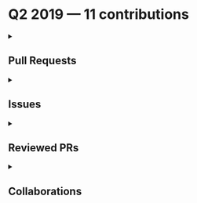 # Q2 2019 — 11 contributions

<details>
  <summary><h2>Pull Requests</h2></summary>
<table style='width:100%; table-layout:fixed;'>
  <thead>
    <tr>
      <th style='width:5%;'>No.</th>
      <th style='width:20%;'>Project Name</th>
      <th style='width:20%;'>Title</th>
      <th style='width:35%;'>Description</th>
      <th style='width:20%;'>Date</th>
    </tr>
  </thead>
  <tbody>
    <tr>
      <td>1.</td>
      <td>adiati98/practical-javascript</td>
      <td><a href='https://github.com/adiati98/practical-javascript/pull/6'>re-commit booleans.js</a></td>
      <td>No description provided.</td>
      <td>2019-05-22</td>
    </tr>
    <tr>
      <td>2.</td>
      <td>adiati98/practical-javascript</td>
      <td><a href='https://github.com/adiati98/practical-javascript/pull/5'>add loops folder</a></td>
      <td>No description provided.</td>
      <td>2019-05-22</td>
    </tr>
    <tr>
      <td>3.</td>
      <td>adiati98/practical-javascript</td>
      <td><a href='https://github.com/adiati98/practical-javascript/pull/4'>add booleans folder</a></td>
      <td>No description provided.</td>
      <td>2019-05-07</td>
    </tr>
    <tr>
      <td>4.</td>
      <td>adiati98/practical-javascript</td>
      <td><a href='https://github.com/adiati98/practical-javascript/pull/3'>add objects folder</a></td>
      <td>No description provided.</td>
      <td>2019-04-30</td>
    </tr>
    <tr>
      <td>5.</td>
      <td>adiati98/fcc-landing-page</td>
      <td><a href='https://github.com/adiati98/fcc-landing-page/pull/4'>add media query for screen 400px</a></td>
      <td>No description provided.</td>
      <td>2019-04-29</td>
    </tr>
    <tr>
      <td>6.</td>
      <td>adiati98/practical-javascript</td>
      <td><a href='https://github.com/adiati98/practical-javascript/pull/2'>add folder functions</a></td>
      <td>No description provided.</td>
      <td>2019-04-25</td>
    </tr>
    <tr>
      <td>7.</td>
      <td>adiati98/fcc-landing-page</td>
      <td><a href='https://github.com/adiati98/fcc-landing-page/pull/3'>fix some spacings on screen under 800px</a></td>
      <td>No description provided.</td>
      <td>2019-04-22</td>
    </tr>
    <tr>
      <td>8.</td>
      <td>adiati98/fcc-landing-page</td>
      <td><a href='https://github.com/adiati98/fcc-landing-page/pull/2'>add media queries for screen under 800px</a></td>
      <td>Add media queries for responsiveness and indent the codes in order to be more readable.</td>
      <td>2019-04-21</td>
    </tr>
    <tr>
      <td>9.</td>
      <td>adiati98/technical-documentation</td>
      <td><a href='https://github.com/adiati98/technical-documentation/pull/1'>Modify html and css files</a></td>
      <td>- Add background colors in CSS
- Add more items in HTML</td>
      <td>2019-04-15</td>
    </tr>
  </tbody>
</table>
</details>

<details>
  <summary><h2>Issues</h2></summary>
<table style='width:100%; table-layout:fixed;'>
  <thead>
    <tr>
      <th style='width:5%;'>No.</th>
      <th style='width:20%;'>Project Name</th>
      <th style='width:20%;'>Title</th>
      <th style='width:35%;'>Description</th>
      <th style='width:20%;'>Date</th>
    </tr>
  </thead>
  <tbody>
    <tr>
      <td>1.</td>
      <td>adiati98/practical-javascript</td>
      <td><a href='https://github.com/adiati98/practical-javascript/issues/1'>Add Function Folder</a></td>
      <td>Add next subject of the course</td>
      <td>2019-04-25</td>
    </tr>
    <tr>
      <td>2.</td>
      <td>adiati98/fcc-landing-page</td>
      <td><a href='https://github.com/adiati98/fcc-landing-page/issues/1'>Website is not responsive </a></td>
      <td>Website is not responsive on screen under 800 px.
Need to add more media queries to make it responsive start from that size.</td>
      <td>2019-04-21</td>
    </tr>
  </tbody>
</table>
</details>

<details>
  <summary><h2>Reviewed PRs</h2></summary>
No reviewed prs contributions in this quarter.
</details>

<details>
  <summary><h2>Collaborations</h2></summary>
No collaborations contributions in this quarter.
</details>

